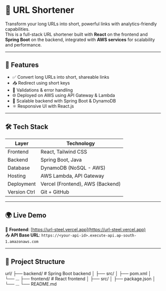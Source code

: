 # 🔗 URL Shortener

Transform your long URLs into short, powerful links with analytics-friendly capabilities.  
This is a full-stack URL shortener built with **React** on the frontend and **Spring Boot** on the backend, integrated with **AWS services** for scalability and performance.

---

## 🚀 Features

- ✅ Convert long URLs into short, shareable links  
- 📥 Redirect using short keys  
- 🔐 Validations & error handling  
- 🌐 Deployed on AWS using API Gateway & Lambda  
- 🧠 Scalable backend with Spring Boot & DynamoDB  
- ⚛️ Responsive UI with React.js  

---

## 🛠️ Tech Stack

| Layer        | Technology                       |
| ------------ | -------------------------------- |
| Frontend     | React, Tailwind CSS              |
| Backend      | Spring Boot, Java                |
| Database     | DynamoDB (NoSQL - AWS)           |
| Hosting      | AWS Lambda, API Gateway          |
| Deployment   | Vercel (Frontend), AWS (Backend)|
| Version Ctrl | Git + GitHub                    |

---

## 🌍 Live Demo

🔗 **Frontend**: [https://url-steel.vercel.app](https://url-steel.vercel.app)  
📥 **API Base URL**: `https://<your-api-id>.execute-api.ap-south-1.amazonaws.com`

---

## 📁 Project Structure

url/
├── backend/               # Spring Boot backend
│   ├── src/
│   ├── pom.xml
│   └── ...
├── frontend/              # React frontend
│   ├── src/
│   ├── package.json
│   └── ...
└── README.md




